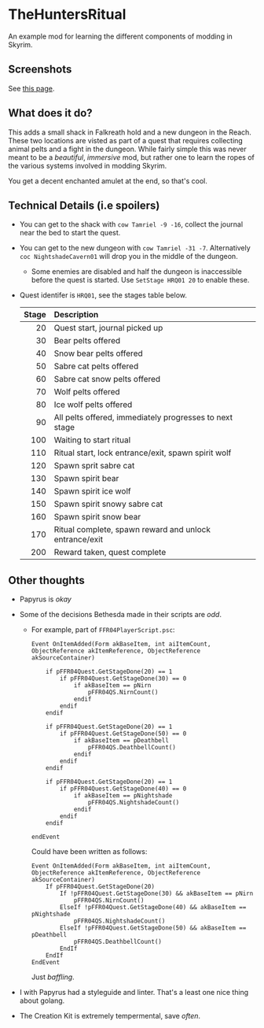 # TheHuntersRitual

An example mod for learning the different components of modding in Skyrim.

## Screenshots

See [this page](screenshots/screenshots.md).

## What does it do?

This adds a small shack in Falkreath hold and a new dungeon in the Reach. These two locations are visted as part of a quest that requires collecting animal pelts and a fight in the dungeon. While fairly simple this was never meant to be a _beautiful_, _immersive_ mod, but rather one to learn the ropes of the various systems involved in modding Skyrim.

You get a decent enchanted amulet at the end, so that's cool.

## Technical Details (i.e spoilers)

* You can get to the shack with `cow Tamriel -9 -16`, collect the journal near the bed to start the quest.
* You can get to the new dungeon with `cow Tamriel -31 -7`. Alternatively `coc NightshadeCavern01` will drop you in the middle of the dungeon.
    * Some enemies are disabled and half the dungeon is inaccessible before the quest is started. Use `SetStage HRQ01 20` to enable these.
* Quest identifer is `HRQ01`, see the stages table below.

    | Stage | Description |
    |---:|:---|
    |20|Quest start, journal picked up|
    |30|Bear pelts offered|
    |40|Snow bear pelts offered|
    |50|Sabre cat pelts offered|
    |60|Sabre cat snow pelts offered|
    |70|Wolf pelts offered|
    |80|Ice wolf pelts offered|
    |90|All pelts offered, immediately progresses to next stage|
    |100|Waiting to start ritual|
    |110|Ritual start, lock entrance/exit, spawn spirit wolf|
    |120|Spawn sprit sabre cat|
    |130|Spawn spirit bear|
    |140|Spawn spirit ice wolf|
    |150|Spawn spirit snowy sabre cat|
    |160|Spawn spirit snow bear|
    |170|Ritual complete, spawn reward and unlock entrance/exit|
    |200|Reward taken, quest complete|

## Other thoughts

* Papyrus is _okay_
* Some of the decisions Bethesda made in their scripts are _odd_.
  * For example, part of `FFR04PlayerScript.psc`:
    ```
    Event OnItemAdded(Form akBaseItem, int aiItemCount, ObjectReference akItemReference, ObjectReference akSourceContainer)

        if pFFR04Quest.GetStageDone(20) == 1
            if pFFR04Quest.GetStageDone(30) == 0
                if akBaseItem == pNirn
                    pFFR04QS.NirnCount()
                endif
            endif
        endif

        if pFFR04Quest.GetStageDone(20) == 1
            if pFFR04Quest.GetStageDone(50) == 0
                if akBaseItem == pDeathbell
                    pFFR04QS.DeathbellCount()
                endif
            endif
        endif

        if pFFR04Quest.GetStageDone(20) == 1
            if pFFR04Quest.GetStageDone(40) == 0
                if akBaseItem == pNightshade
                    pFFR04QS.NightshadeCount()
                endif
            endif
        endif

    endEvent
    ```
    Could have been written as follows:
    ```
    Event OnItemAdded(Form akBaseItem, int aiItemCount, ObjectReference akItemReference, ObjectReference akSourceContainer)
        If pFFR04Quest.GetStageDone(20)
            If !pFFR04Quest.GetStageDone(30) && akBaseItem == pNirn
                pFFR04QS.NirnCount()
            ElseIf !pFFR04Quest.GetStageDone(40) && akBaseItem == pNightshade
                pFFR04QS.NightshadeCount()
            ElseIf !pFFR04Quest.GetStageDone(50) && akBaseItem == pDeathbell
                pFFR04QS.DeathbellCount()
            EndIf
        EndIf
    EndEvent
    ```
    Just _baffling_.

* I with Papyrus had a styleguide and linter. That's a least one nice thing about golang.
* The Creation Kit is extremely tempermental, save _often_.
